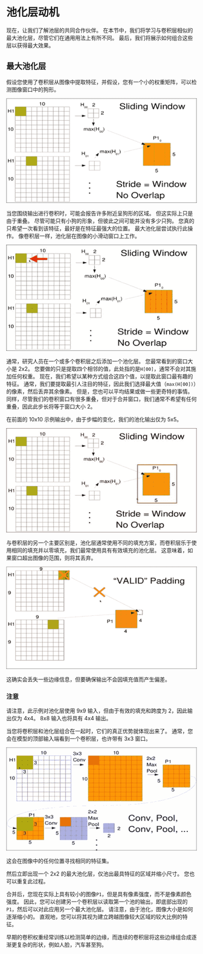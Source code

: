 # 池化层动机

现在，让我们了解池层的共同合作伙伴。 在本节中，我们将学习与卷积层相似的最大池化层，尽管它们在通用用法上有所不同。 最后，我们将展示如何组合这些层以获得最大效果。

## 最大池化层

假设您使用了卷积层从图像中提取特征，并假设，您有一个小的权重矩阵，可以检测图像窗口中的狗形。

![Max pooling layers](img/00052.jpg)

当您围绕输出进行卷积时，可能会报告许多附近呈狗形的区域。 但这实际上只是由于重叠。 尽管可能只有小狗的形象，但彼此之间可能并没有多少只狗。 您真的只希望一次看到该特征，最好是在特征最强大的位置。 最大池化层尝试执行此操作。 像卷积层一样，池化层在图像的小滑动窗口上工作。

![Max pooling layers](img/00053.jpg)

通常，研究人员在一个或多个卷积层之后添加一个池化层。 您最常看到的窗口大小是 2x2。 您要做的只是提取四个相邻的值，此处指的是`H[00]`，通常不会对其施加任何权重。 现在，我们希望以某种方式组合这四个值，以提取此窗口最有趣的特征。 通常，我们要提取最引人注目的特征，因此我们选择最大值（`max(H[00])`）的像素，然后丢弃其余像素。 但是，您也可以平均结果或做一些更奇特的事情。 同样，尽管我们的卷积窗口有很多重叠，但对于合并窗口，我们通常不希望有任何重叠，因此此步长将等于窗口大小 2。

在前面的 10x10 示例输出中，由于步幅的变化，我们的池化输出仅为 5x5。

![Max pooling layers](img/00054.jpg)

与卷积层的另一个主要区别是，池化层通常使用不同的填充方案，而卷积层乐于使用相同的填充并以零填充，我们最常使用具有有效填充的池化层。 这意味着，如果窗口超出图像的范围，则将其丢弃。

![Max pooling layers](img/00055.jpg)

这确实会丢失一些边缘信息，但要确保输出不会因填充值而产生偏差。

### 注意

请注意，此示例对池化层使用 9x9 输入，但由于有效的填充和跨度为 2，因此输出仅为 4x4。 8x8 输入也将具有 4x4 输出。

当您将卷积层和池化层组合在一起时，它们的真正优势就体现出来了。 通常，您会在模型的顶部输入端看到一个卷积层，也许带有 3x3 窗口。

![Max pooling layers](img/00056.jpg)

这会在图像中的任何位置寻找相同的特征集。

然后立即出现一个 2x2 的最大池化层，仅池出最具特征的区域并缩小尺寸。 您也可以重复此过程。

合并后，您现在实际上具有较小的图像`P1`，但是具有像素强度，而不是像素颜色强度。 因此，您可以创建另一个卷积层以读取第一个池的输出，即底部出现的`P1`，然后可以对此应用另一个最大池化层。 请注意，由于池化，图像大小是如何逐渐缩小的。 直观地，您可以将其视为建立跨越图像较大区域的较大比例的特征。

早期的卷积权重经常训练以检测简单的边缘，而连续的卷积层将这些边缘组合成逐渐更复杂的形状，例如人脸，汽车甚至狗。
